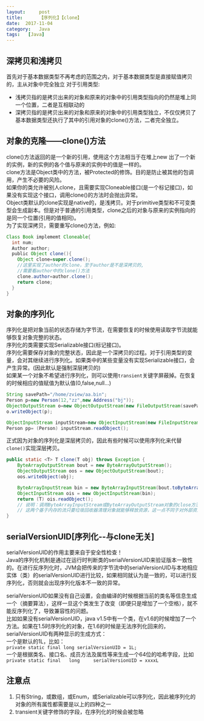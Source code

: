 ```yaml
---
layout:     post
title:      【序列化】【clone】
date:  2017-11-04
category:   Java
tags:   [Java]
---
```


深拷贝和浅拷贝
---
首先对于基本数据类型不再考虑的范围之内，对于基本数据类型是直接赋值拷贝的，主从对象中完全独立
对于引用类型:
- 浅拷贝指的是拷贝出来的对象和原来的对象中的引用类型指向的仍然是堆上同一个位置，二者是互相联动的
- 深拷贝指的是拷贝出来的对象和原来的对象中的引用类型独立，不仅仅拷贝了基本数据类型还执行了其中的引用对象的clone()方法，二者完全独立。

对象的克隆——clone()方法
---
clone()方法返回的是一个新的引用，使用这个方法相当于在堆上new 出了一个新的实例，新的实例的各个值与原来的实例中的值是一样的。   
clone方法是Object类中的方法，被Protected的修饰。目的是防止被其他的包调用，产生不必要的风险。       
如果你的类允许被别人clone，且需要实现Cloneable接口(是一个标记接口)，如果没有实现这个接口，调用clone()的方法时会抛出异常。   
Object类默认的clone实现是native的，是浅拷贝。对于primitive类型和不可变类型会生成副本。但是对于普通的引用类型，clone之后的对象与原来的实例指向的是同一个位置(引用的值相同)。  
为了实现深拷贝，需要重写clone()方法，例如:
```Java
Class Book implememt Cloneable{
  int num;
  Author author;
  public Object clone(){
    Object clone=super.clone();
    //这里实现了author的clone，至于author是不是深拷贝的,
    //需要看author中的clone()方法
    clone.author=author.clone();
    return clone;
  }
}
```

对象的序列化
---
序列化是把对象当前的状态存储为字节流，在需要恢复的时候使用读取字节流就能够恢复对象完整的状态。   
序列化的类需要实现Serializable接口(标记接口)。  
序列化需要保存对象的完整状态，因此是一个深拷贝的过程。对于引用类型的变量，会对其继续进行序列化。如果类中的某些变量没有实现Serializable接口，会产生异常。(因此默认是强制深层拷贝的)  
如果某一个对象不希望进行序列化，则可以使用`transient`关键字屏蔽掉。在恢复的时候相应的值赋值为默认值(0,false,null...)
```Java
String savePath="/home/zview/aa.bin";
Person p=new Person(12,"zz",new Address("bj"));
ObjectOutputStream o=new ObjectOutputStream(new FileOutputStream(savePath));
o.writeObject(p);

ObjectInputStream inputStream=new ObjectInputStream(new FileInputStream(savePath));
Person pp= (Person) inputStream.readObject();
```
正式因为对象的序列化是深层拷贝的，因此有些时候可以使用序列化来代替`clone()`实现深层拷贝。
```Java
public static <T> T clone(T obj) throws Exception {
    ByteArrayOutputStream bout = new ByteArrayOutputStream();
    ObjectOutputStream oos = new ObjectOutputStream(bout);
    oos.writeObject(obj);

    ByteArrayInputStream bin = new ByteArrayInputStream(bout.toByteArray());
    ObjectInputStream ois = new ObjectInputStream(bin);
    return (T) ois.readObject();
    // 说明：调用ByteArrayInputStream或ByteArrayOutputStream对象的close方法没有任何意义
    // 这两个基于内存的流只要垃圾回收器清理对象就能够释放资源，这一点不同于对外部资源（如文件流）的释放
}
```



serialVersionUID[序列化--与clone无关]
---
serialVersionUID的作用主要来自于安全性检查！  
Java的序列化机制是通过在运行时判断类的serialVersionUID来验证版本一致性的。在进行反序列化时，JVM会把传来的字节流中的serialVersionUID与本地相应实体（类）的serialVersionUID进行比较，如果相同就认为是一致的，可以进行反序列化，否则就会出现序列化版本不一致的异常。  

serialVersionUID如果没有自己设置，会由编译的时候根据当前的类名等信息生成一个（摘要算法），这样一旦这个类发生了改变（即便只是增加了一个空格），就不能反序列化了，导致兼容性的问题。  
比如如果没有serialVersionUID，java v1.5中有一个类，在v1.6的时候增加了一个方法。如果在1.5时序列化的对象，在1.6的时候是无法序列化回来的，  
serialVersionUID有两种显示的生成方式：         
一个是默认的1L，比如：  
`private static final long serialVersionUID = 1L;`         
一个是根据类名、接口名、成员方法及属性等来生成一个64位的哈希字段，比如   
`private static final   long     serialVersionUID = xxxxL`

注意点
---
1. 只有String，或数组，或Enum，或Serializable可以序列化，因此被序列化的对象的所有属性都需要是以上的四种之一
2. transient关键字修饰的字段，在序列化的时候会被忽略

